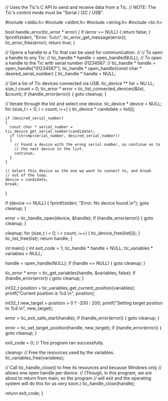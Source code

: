 // Uses the Tic's C API to send and receive data from a Tic.
// NOTE: The Tic's control mode must be "Serial / I2C / USB".
 
#include <stdio.h>
#include <stdint.h>
#include <string.h>
#include <tic.h>
 
bool handle_error(tic_error * error)
{
  if (error == NULL) { return false; }
  fprintf(stderr, "Error: %s\n", tic_error_get_message(error));
  tic_error_free(error);
  return true;
}
 
// Opens a handle to a Tic that can be used for communication.
//
// To open a handle to any Tic:
//   tic_handle * handle = open_handle(NULL);
// To open a handle to the Tic with serial number 01234567:
//   tic_handle * handle = open_handle("01234567");
tic_handle * open_handle(const char * desired_serial_number)
{
  tic_handle * handle = NULL;
 
  // Get a list of Tic devices connected via USB.
  tic_device ** list = NU LL;
  size_t count = 0;
  tic_error * error = tic_list_connected_devices(&list, &count);
  if (handle_error(error)) { goto cleanup; }
 
  // Iterate through the list and select one device.
  tic_device * device = NULL;
  for (size_t i = 0; i < count; i++)
  {
    tic_device * candidate = list[i];
 
    if (desired_serial_number)
    {
      const char * serial_number = tic_device_get_serial_number(candidate);
      if (strcmp(serial_number, desired_serial_number))
      {
        // Found a device with the wrong serial number, so continue on to
        // the next device in the list.
        continue;
      }
    }
 
    // Select this device as the one we want to connect to, and break
    // out of the loop.
    device = candidate;
    break;
  }
 
  if (device == NULL)
  {
    fprintf(stderr, "Error: No device found.\n");
    goto cleanup;
  }
 
  error = tic_handle_open(device, &handle);
  if (handle_error(error)) { goto cleanup; }
 
cleanup:
  for (size_t i = 0; i < count; i++)
  {
    tic_device_free(list[i]);
  }
  tic_list_free(list);
  return handle;
}
 
int main()
{
  int exit_code = 1;
  tic_handle * handle = NULL;
  tic_variables * variables = NULL;
 
  handle = open_handle(NULL);
  if (handle == NULL) { goto cleanup; }
 
  tic_error * error = tic_get_variables(handle, &variables, false);
  if (handle_error(error)) { goto cleanup; }
 
  int32_t position = tic_variables_get_current_position(variables);
  printf("Current position is %d.\n", position);
 
  int32_t new_target = position > 0 ? -200 : 200;
  printf("Setting target position to %d.\n", new_target);
 
  error = tic_exit_safe_start(handle);
  if (handle_error(error)) { goto cleanup; }
 
  error = tic_set_target_position(handle, new_target);
  if (handle_error(error)) { goto cleanup; }
 
  exit_code = 0;  // This program ran successfully.
 
cleanup:
  // Free the resources used by the variables.
  tic_variables_free(variables);
 
  // Call tic_handle_close() to free its resources and because Windows only
  // allows one open handle per device.
  // (Though, in this program, we are about to return from main, so the program
  // will exit and the operating system will do this for us very soon.)
  tic_handle_close(handle);
 
  return exit_code;
}
